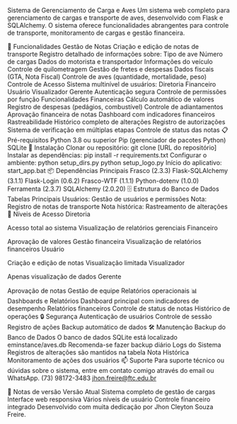 Sistema de Gerenciamento de Carga e Aves
Um sistema web completo para gerenciamento de cargas e transporte de aves, desenvolvido com Flask e SQLAlchemy. O sistema oferece funcionalidades abrangentes para controle de transporte, monitoramento de cargas e gestão financeira.

🚀 Funcionalidades
Gestão de Notas
Criação e edição de notas de transporte
Registro detalhado de informações sobre:
Tipo de ave
Número de cargas
Dados do motorista e transportador
Informações do veículo
Controle de quilometragem
Gestão de fretes e despesas
Dados fiscais (GTA, Nota Fiscal)
Controle de aves (quantidade, mortalidade, peso)
Controle de Acesso
Sistema multinível de usuários:
Diretoria
Financeiro
Usuário
Visualizador
Gerente
Autenticação segura
Controle de permissões por função
Funcionalidades Financeiras
Cálculo automático de valores
Registro de despesas (pedágios, combustível)
Controle de adiantamentos
Aprovação financeira de notas
Dashboard com indicadores financeiros
Rastreabilidade
Histórico completo de alterações
Registro de autorizações
Sistema de verificação em múltiplas etapas
Controle de status das notas
📋 Pré-requisitos
Python 3.8 ou superior
Pip (gerenciador de pacotes Python)
SQLite
🔧 Instalação
Clonar ou repositório:
git clone [URL do repositório]
Instalar as dependências:
pip install -r requirements.txt
Configurar o ambiente:
python setup_dirs.py
python setup_logo.py
Início do aplicativo:
start_app.bat
📦 Dependências Principais
Frasco (2.3.3)
Flask-SQLAlchemy (3.1.1)
Flask-Login (0.6.2)
Frasco-WTF (1.1.1)
Python-dotenv (1.0.0)
Ferramenta (2.3.7)
SQLAlchemy (2.0.20)
🗄️ Estrutura do Banco de Dados
Tabelas Principais
Usuários: Gestão de usuários e permissões
Nota: Registro de notas de transporte
Nota histórica: Rastreamento de alterações
👥 Níveis de Acesso
Diretoria

Acesso total ao sistema
Visualização de relatórios gerenciais
Financeiro

Aprovação de valores
Gestão financeira
Visualização de relatórios financeiros
Usuário

Criação e edição de notas
Visualização limitada
Visualizador

Apenas visualização de dados
Gerente

Aprovação de notas
Gestão de equipe
Relatórios operacionais
📊 Dashboards e Relatórios
Dashboard principal com indicadores de desempenho
Relatórios financeiros
Controle de status de notas
Histórico de operações
🔒 Segurança
Autenticação de usuários
Controle de sessão
Registro de ações
Backup automático de dados
🛠️ Manutenção
Backup do Banco de Dados
O banco de dados SQLite está localizado eminstance/aves.db
Recomenda-se fazer backup diário
Logs do Sistema
Registros de alterações são mantidos na tabela Nota Histórica
Monitoramento de ações dos usuários
📫 Suporte
Para suporte técnico ou dúvidas sobre o sistema, entre em contato comigo através do email ou WhatsApp. (73) 98172-3483 jhon.freire@ftc.edu.br

📝 Notas de versão
Versão Atual
Sistema completo de gestão de cargas
Interface web responsiva
Vários níveis de usuário
Controle financeiro integrado
Desenvolvido com muita dedicação por Jhon Cleyton Souza Freire.
